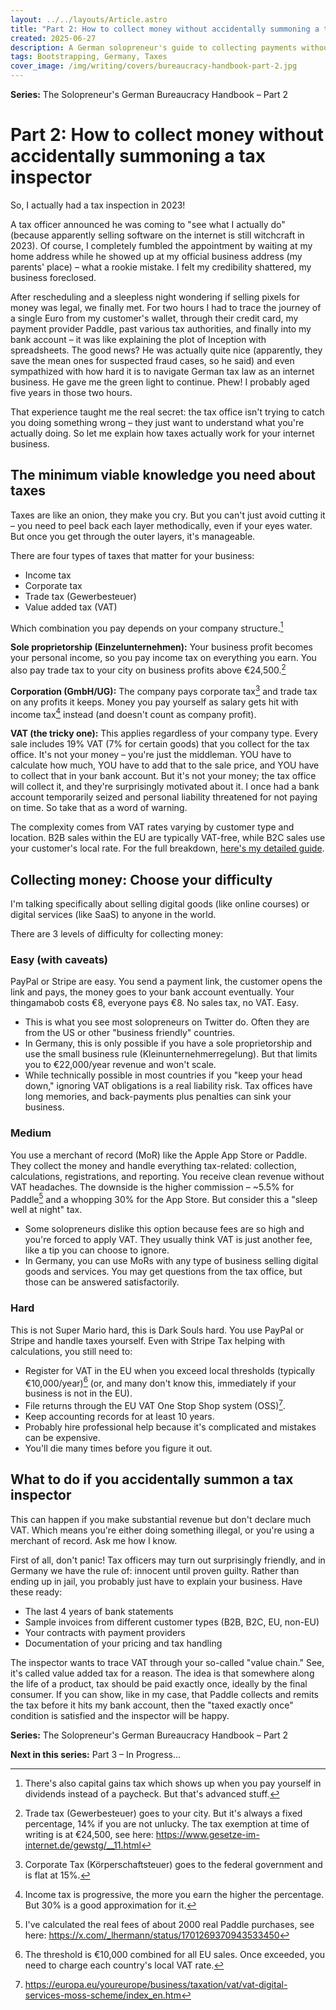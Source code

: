 ```yaml
---
layout: ../../layouts/Article.astro
title: "Part 2: How to collect money without accidentally summoning a tax inspector"
created: 2025-06-27
description: A German solopreneur's guide to collecting payments without tax headaches. From PayPal to Paddle, and what to do when inspectors visit.
tags: Bootstrapping, Germany, Taxes
cover_image: /img/writing/covers/bureaucracy-handbook-part-2.jpg
---
```


<div class="text-sm text-neutral-600 border-t border-b border-neutral-200 pt-8 pb-4">

**Series:** The Solopreneur's German Bureaucracy Handbook – Part 2

</div>

# Part 2: How to collect money without accidentally summoning a tax inspector

So, I actually had a tax inspection in 2023!

A tax officer announced he was coming to "see what I actually do" (because apparently selling software on the internet is still witchcraft in 2023). Of course, I completely fumbled the appointment by waiting at my home address while he showed up at my official business address (my parents' place) – what a rookie mistake. I felt my credibility shattered, my business foreclosed.

After rescheduling and a sleepless night wondering if selling pixels for money was legal, we finally met. For two hours I had to trace the journey of a single Euro from my customer's wallet, through their credit card, my payment provider Paddle, past various tax authorities, and finally into my bank account – it was like explaining the plot of Inception with spreadsheets. The good news? He was actually quite nice (apparently, they save the mean ones for suspected fraud cases, so he said) and even sympathized with how hard it is to navigate German tax law as an internet business. He gave me the green light to continue. Phew! I probably aged five years in those two hours.

That experience taught me the real secret: the tax office isn't trying to catch you doing something wrong – they just want to understand what you're actually doing. So let me explain how taxes actually work for your internet business.

## The minimum viable knowledge you need about taxes

Taxes are like an onion, they make you cry. But you can't just avoid cutting it – you need to peel back each layer methodically, even if your eyes water. But once you get through the outer layers, it's manageable.

There are four types of taxes that matter for your business:
- Income tax
- Corporate tax
- Trade tax (Gewerbesteuer)
- Value added tax (VAT)

Which combination you pay depends on your company structure.[^1]

**Sole proprietorship (Einzelunternehmen):** Your business profit becomes your personal income, so you pay income tax on everything you earn. You also pay trade tax to your city on business profits above €24,500.[^2]

**Corporation (GmbH/UG):** The company pays corporate tax[^3] and trade tax on any profits it keeps. Money you pay yourself as salary gets hit with income tax[^4] instead (and doesn't count as company profit).

**VAT (the tricky one):** This applies regardless of your company type. Every sale includes 19% VAT (7% for certain goods) that you collect for the tax office. It's not your money – you're just the middleman. YOU have to calculate how much, YOU have to add that to the sale price, and YOU have to collect that in your bank account. But it's not your money; the tax office will collect it, and they're surprisingly motivated about it. I once had a bank account temporarily seized and personal liability threatened for not paying on time. So take that as a word of warning.

The complexity comes from VAT rates varying by customer type and location. B2B sales within the EU are typically VAT-free, while B2C sales use your customer's local rate. For the full breakdown, [here's my detailed guide](https://lukashermann.dev/writing/european-vat-basics-for-saas-founders/).

## Collecting money: Choose your difficulty

I'm talking specifically about selling digital goods (like online courses) or digital services (like SaaS) to anyone in the world.

There are 3 levels of difficulty for collecting money:

### Easy (with caveats)

PayPal or Stripe are easy. You send a payment link, the customer opens the link and pays, the money goes to your bank account eventually. Your thingamabob costs €8, everyone pays €8. No sales tax, no VAT. Easy.
- This is what you see most solopreneurs on Twitter do. Often they are from the US or other "business friendly" countries.
- In Germany, this is only possible if you have a sole proprietorship and use the small business rule (Kleinunternehmerregelung). But that limits you to €22,000/year revenue and won't scale.
- While technically possible in most countries if you "keep your head down," ignoring VAT obligations is a real liability risk. Tax offices have long memories, and back-payments plus penalties can sink your business.

### Medium

You use a merchant of record (MoR) like the Apple App Store or Paddle. They collect the money and handle everything tax-related: collection, calculations, registrations, and reporting. You receive clean revenue without VAT headaches. The downside is the higher commission – ~5.5% for Paddle[^5] and a whopping 30% for the App Store. But consider this a "sleep well at night" tax.
- Some solopreneurs dislike this option because fees are so high and you're forced to apply VAT. They usually think VAT is just another fee, like a tip you can choose to ignore.
- In Germany, you can use MoRs with any type of business selling digital goods and services. You may get questions from the tax office, but those can be answered satisfactorily.

### Hard

This is not Super Mario hard, this is Dark Souls hard. You use PayPal or Stripe and handle taxes yourself. Even with Stripe Tax helping with calculations, you still need to:
* Register for VAT in the EU when you exceed local thresholds (typically €10,000/year)[^6] (or, and many don't know this, immediately if your business is not in the EU).
* File returns through the EU VAT One Stop Shop system (OSS)[^7].
* Keep accounting records for at least 10 years.
* Probably hire professional help because it's complicated and mistakes can be expensive.
* You'll die many times before you figure it out.

## What to do if you accidentally summon a tax inspector

This can happen if you make substantial revenue but don't declare much VAT. Which means you're either doing something illegal, or you're using a merchant of record. Ask me how I know.

First of all, don't panic! Tax officers may turn out surprisingly friendly, and in Germany we have the rule of: innocent until proven guilty. Rather than ending up in jail, you probably just have to explain your business. Have these ready:
* The last 4 years of bank statements
* Sample invoices from different customer types (B2B, B2C, EU, non-EU)
* Your contracts with payment providers
* Documentation of your pricing and tax handling

The inspector wants to trace VAT through your so-called "value chain." See, it's called value added tax for a reason. The idea is that somewhere along the life of a product, tax should be paid exactly once, ideally by the final consumer. If you can show, like in my case, that Paddle collects and remits the tax before it hits my bank account, then the "taxed exactly once" condition is satisfied and the inspector will be happy.

<div class="text-sm text-neutral-600 border-t border-neutral-200 pt-8">

**Series:** The Solopreneur's German Bureaucracy Handbook – Part 2

**Next in this series:** Part 3 – In Progress...

<!-- **More from this series:** [The Solopreneur's German Bureaucracy Handbook](/series/german-bureaucracy-handbook) -->

</div>


[^1]: There's also capital gains tax which shows up when you pay yourself in dividends instead of a paycheck. But that's advanced stuff.

[^2]: Trade tax (Gewerbesteuer) goes to your city. But it's always a fixed percentage, 14% if you are not unlucky. The tax exemption at time of writing is at €24,500, see here: https://www.gesetze-im-internet.de/gewstg/__11.html

[^3]: Corporate Tax (Körperschaftsteuer) goes to the federal government and is flat at 15%.

[^4]: Income tax is progressive, the more you earn the higher the percentage. But 30% is a good approximation for it.

[^5]: I've calculated the real fees of about 2000 real Paddle purchases, see here: https://x.com/_lhermann/status/1701269370943533450

[^6]: The threshold is €10,000 combined for all EU sales. Once exceeded, you need to charge each country's local VAT rate.

[^7]: https://europa.eu/youreurope/business/taxation/vat/vat-digital-services-moss-scheme/index_en.htm
